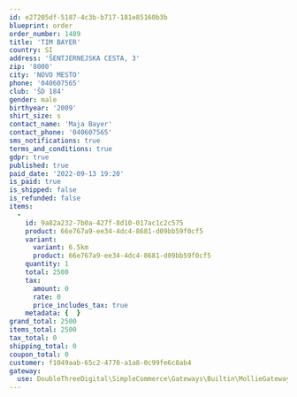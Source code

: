 ```yaml
---
id: e27205df-5187-4c3b-b717-181e85160b3b
blueprint: order
order_number: 1489
title: 'TIM BAYER'
country: SI
address: 'ŠENTJERNEJSKA CESTA, 3'
zip: '8000'
city: 'NOVO MESTO'
phone: '040607565'
club: 'ŠD 184'
gender: male
birthyear: '2009'
shirt_size: s
contact_name: 'Maja Bayer'
contact_phone: '040607565'
sms_notifications: true
terms_and_conditions: true
gdpr: true
published: true
paid_date: '2022-09-13 19:20'
is_paid: true
is_shipped: false
is_refunded: false
items:
  -
    id: 9a82a232-7b0a-427f-8d10-017ac1c2c575
    product: 66e767a9-ee34-4dc4-8681-d09bb59f0cf5
    variant:
      variant: 6.5km
      product: 66e767a9-ee34-4dc4-8681-d09bb59f0cf5
    quantity: 1
    total: 2500
    tax:
      amount: 0
      rate: 0
      price_includes_tax: true
    metadata: {  }
grand_total: 2500
items_total: 2500
tax_total: 0
shipping_total: 0
coupon_total: 0
customer: f1049aab-65c2-4770-a1a8-0c99fe6c8ab4
gateway:
  use: DoubleThreeDigital\SimpleCommerce\Gateways\Builtin\MollieGateway
---
```

